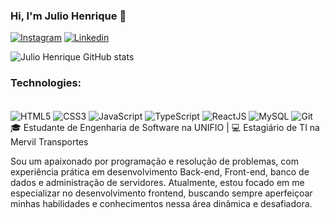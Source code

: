 ### Hi, I'm Julio Henrique 👋

[![Instagram](https://img.shields.io/badge/Instagram-E4405F?style=for-the-badge&logo=instagram&logoColor=white)](https://www.instagram.com/juliohtm/)
[![Linkedin](https://img.shields.io/badge/LinkedIn-0077B5?style=for-the-badge&logo=linkedin&logoColor=white)](https://www.linkedin.com/in/julio-henrique-tomoyuki-morizono-096256246/)

![Julio Henrique GitHub stats](https://github-readme-stats.vercel.app/api?username=juliohtm08&show_icons=true&theme=nightowl )

### Technologies: <br/>
<div style="display: inline_block"> <br/>
    <img align="center" alt="HTML5" src="https://img.shields.io/badge/HTML5-E34F26?style=for-the-badge&logo=html5&logoColor=white" /> 
    <img align="center" alt="CSS3" src="https://img.shields.io/badge/CSS3-1572B6?style=for-the-badge&logo=css3&logoColor=white" /> 
    <img align="center" alt="JavaScript" src="https://img.shields.io/badge/JavaScript-F7DF1E?style=for-the-badge&logo=javascript&logoColor=black" />
    <img align="center" alt="TypeScript" src="https://img.shields.io/badge/TypeScript-007ACC?style=for-the-badge&logo=typescript&logoColor=white" /> 
    <img align="center" alt="ReactJS" src="https://img.shields.io/badge/React-20232A?style=for-the-badge&logo=react&logoColor=61DAFB" /> 
    <img align="center" alt="MySQL" src="https://img.shields.io/badge/MySQL-005C84?style=for-the-badge&logo=mysql&logoColor=white" /> 
    <img align="center" alt="Git" src="https://img.shields.io/badge/GIT-E44C30?style=for-the-badge&logo=git&logoColor=white" />
</div>
🎓 Estudante de Engenharia de Software na UNIFIO | 💻 Estagiário de TI na Mervil Transportes

Sou um apaixonado por programação e resolução de problemas, com experiência prática em desenvolvimento Back-end, Front-end, banco de dados e administração de servidores. Atualmente, estou focado em me especializar no desenvolvimento frontend, buscando sempre aperfeiçoar minhas habilidades e conhecimentos nessa área dinâmica e desafiadora.

